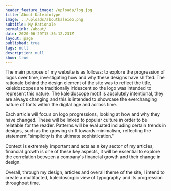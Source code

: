 ```yaml
---
header_feature_image: /uploads/log.jpg
title: About Kaleidotype
image: ../uploads/aboutkaleido.png
subtitle: My Rationale
permalink: /about/
date: 2020-06-29T15:36:12.231Z
layout: page
published: true
tags: null
description: null
show: true
---
```

The main purpose of my website is as follows: to explore the progression of logos over time, investigating how and why these designs have shifted. The rationale behind the design element of the site was to reflect the title, kaleidoscopes are traditionally iridescent so the logo was intended to represent this nature. The kaleidoscope motif is absolutely intentional, they are always changing and this is intended to showcase the everchanging nature of fonts within the digital age and across time.

Each article will focus on logo progressions, looking at how and why they have changed. These will be linked to popular culture in order to be relatable for the reader. Patterns will be evaluated including certain trends in designs, such as the growing shift towards minimalism, reflecting the statement "simplicity is the ultimate sophistication."

Context is extremely important and acts as a key sector of my articles, financial growth is one of these key aspects, it will be essential to explore the correlation between a company's financial growth and their change in design. 

Overall, through my design, articles and overall theme of the site, I intend to create a multifacted, kaleidoscopic view of typography and its progression throughout time.